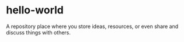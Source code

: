 # hello-world
A repository place where you store ideas, resources, or even share and discuss things with others.
